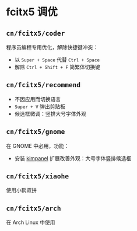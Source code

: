 # fcitx5 调优

## `cn/fcitx5/coder`

程序员编程专用优化，解除快捷键冲突：

- 以 `Super + Space` 代替 `Ctrl + Space`
- 解除 `Ctrl + Shift + F` 简繁体切换键

## `cn/fcitx5/recommend`

- 不因应用而切换语言
- `Super + V` 弹出剪贴板
- 候选框微调：竖排大号字体外观

## `cn/fcitx5/gnome`

在 GNOME 中必用，功能：

- 安装 [kimpanel](https://extensions.gnome.org/extension/261/kimpanel/)
  扩展改善外观：大号字体竖排候选框

## `cn/fcitx5/xiaohe`

使用小鹤双拼

 <div className="no-admonition-uppercase-title">

## `cn/fcitx5/arch`

在 Arch Linux 中使用
